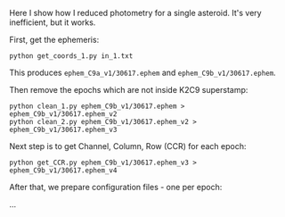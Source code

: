 Here I show how I reduced photometry for a single asteroid. It's very inefficient, but it works.

First, get the ephemeris:
```
python get_coords_1.py in_1.txt
```
This produces `ephem_C9a_v1/30617.ephem` and `ephem_C9b_v1/30617.ephem`.

Then remove the epochs which are not inside K2C9 superstamp:
```
python clean_1.py ephem_C9b_v1/30617.ephem > ephem_C9b_v1/30617.ephem_v2
python clean_2.py ephem_C9b_v1/30617.ephem_v2 > ephem_C9b_v1/30617.ephem_v3
```

Next step is to get Channel, Column, Row (CCR) for each epoch:

```
python get_CCR.py ephem_C9b_v1/30617.ephem_v3 > ephem_C9b_v1/30617.ephem_v4
```

After that, we prepare configuration files - one per epoch:

...

